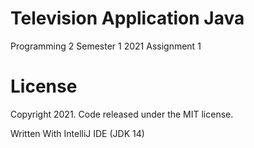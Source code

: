 # Television Application Java
Programming 2 Semester 1 2021 Assignment 1

# License
Copyright 2021. Code released under the MIT license.

Written With IntelliJ IDE (JDK 14)
